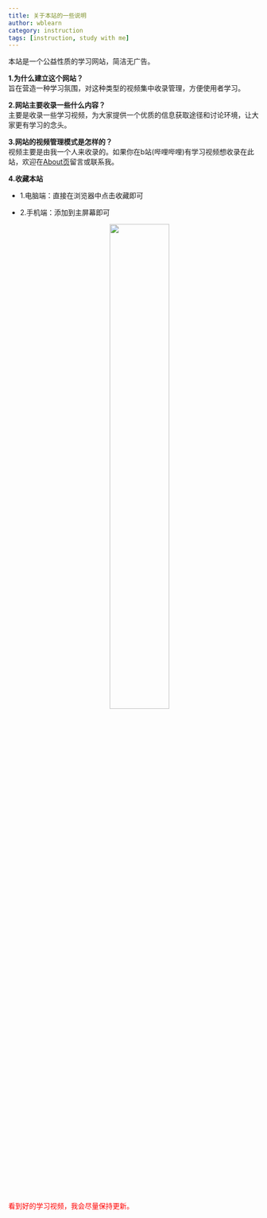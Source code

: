 ```yaml
---
title: 关于本站的一些说明
author: wblearn
category: instruction
tags: [instruction, study with me]
---
```

本站是一个公益性质的学习网站，简洁无广告。

**1.为什么建立这个网站？<br/>**
旨在营造一种学习氛围，对这种类型的视频集中收录管理，方便使用者学习。

**2.网站主要收录一些什么内容？<br/>**
主要是收录一些学习视频，为大家提供一个优质的信息获取途径和讨论环境，让大家更有学习的念头。

**3.网站的视频管理模式是怎样的？<br/>**
视频主要是由我一个人来收录的。如果你在b站(哔哩哔哩)有学习视频想收录在此站，欢迎在[About页](https://wblearn.github.io/study-video/about/)留言或联系我。

**4.收藏本站<br/>**
- 1.电脑端：直接在浏览器中点击收藏即可

- 2.手机端：添加到主屏幕即可
	<center><img wight="50%" height="50%" src="/study-video/assets/img/sj1.png"></center>	

<font color="red">看到好的学习视频，我会尽量保持更新。<font/>